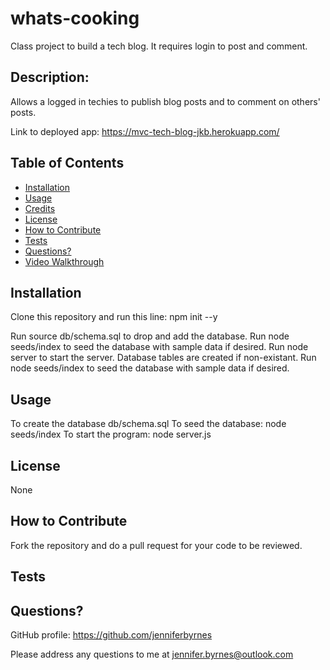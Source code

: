 # whats-cooking

Class project to build a tech blog.  It requires login to post and comment.

## Description:

Allows a logged in techies to publish blog posts and to comment on others' posts. 

Link to deployed app:
https://mvc-tech-blog-jkb.herokuapp.com/

## Table of Contents

- [Installation](#installation)
- [Usage](#usage)
- [Credits](#credits)
- [License](#license)
- [How to Contribute](#How-to-Contribute)
- [Tests](#Tests)
- [Questions?](#Questions)
- [Video Walkthrough](#Video-Walkthrough)

## Installation

Clone this repository and run this line: npm init --y

  Run source db/schema.sql to drop and add the database.
  Run node seeds/index to seed the database with sample data if desired.
  Run node server to start the server. Database tables are created if non-existant.
  Run node seeds/index to seed the database with sample data if desired.

## Usage

 To create the database db/schema.sql 
 To seed the database: node seeds/index 
 To start the program: node server.js

## License

None

## How to Contribute

Fork the repository and do a pull request for your code to be reviewed.

## Tests



## Questions?

GitHub profile: https://github.com/jenniferbyrnes

Please address any questions to me at jennifer.byrnes@outlook.com
  
  
